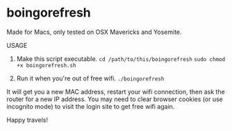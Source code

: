 # boingorefresh

Made for Macs, only tested on OSX Mavericks and Yosemite. 

USAGE

1) Make this script executable.
`cd /path/to/this/boingorefresh`
`sudo chmod +x boingorefresh.sh`

2) Run it when you're out of free wifi.
`./boingorefresh`

It will get you a new MAC address, restart your wifi connection, then ask the router for a new IP address. You may need to clear browser cookies (or use incognito mode) to visit the login site to get free wifi again.

Happy travels!
